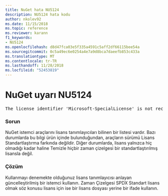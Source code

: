 ```yaml
---
title: NuGet hata NU5124
description: NU5124 hata kodu
author: nkolev92
ms.date: 11/15/2018
ms.topic: reference
ms.reviewer: karann
f1_keywords:
- NU5124
ms.openlocfilehash: d8d47fca03e5f335a4591c5aff2df66115bee54a
ms.sourcegitcommit: 0c5a49ec6e0254a4e7a9d8bca7daeefb853c433a
ms.translationtype: MT
ms.contentlocale: tr-TR
ms.lasthandoff: 11/28/2018
ms.locfileid: "52453819"
---
```

# <a name="nuget-warning-nu5124"></a>NuGet uyarı NU5124
<pre>The license identifier 'Microsoft-SpecialLicense' is not recognized by the current toolset.</pre>

### <a name="issue"></a>Sorun

NuGet istemci araçlarını lisans tanımlayıcıları bilinen bir listesi vardır. Bazı durumlarda bu bilgi ürün içinde bulunduğundan, araçların sürümü Lisans Standartlaştırma farkında değildir.
Diğer durumlarda, lisans yalnızca hiç olmadığı kadar haline Temizle hiçbir zaman çizelgesi bir standartlaştırılmış lisansla değil. 

### <a name="solution"></a>Çözüm

Kullanmayı denemekte olduğunuz lisans tanımlayıcısı anlayan güncelleştirilmiş bir istemci kullanın. Zaman Çizelgesi SPDX Standart lisans olmak söz konusu lisans için ise bir lisans dosyası yerine bir ifade kullanın.